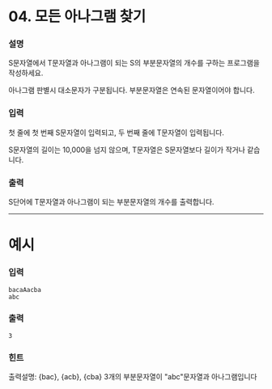 # 04. 모든 아나그램 찾기
### 설명

S문자열에서 T문자열과 아나그램이 되는 S의 부분문자열의 개수를 구하는 프로그램을 작성하세요.

아나그램 판별시 대소문자가 구분됩니다. 부분문자열은 연속된 문자열이어야 합니다.


### 입력

첫 줄에 첫 번째 S문자열이 입력되고, 두 번째 줄에 T문자열이 입력됩니다.

S문자열의 길이는 10,000을 넘지 않으며, T문자열은 S문자열보다 길이가 작거나 같습니다.


### 출력

S단어에 T문자열과 아나그램이 되는 부분문자열의 개수를 출력합니다.

---
# 예시
### 입력
```
bacaAacba
abc
```

### 출력
```
3
```

### 힌트
출력설명: {bac}, {acb}, {cba} 3개의 부분문자열이 "abc"문자열과 아나그램입니다